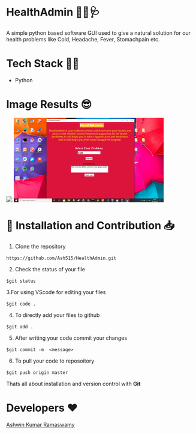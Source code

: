 # HealthAdmin 👨‍🔬🩺
A simple python based software GUI used to give a natural solution for our health problems like Cold, Headache, Fever, Stomachpain etc.

#  Tech Stack 👩‍💻
- Python

# Image Results 😎
<img src="Image Output/OP.png" width="450px">  <img src="Image Output/OP1.png" width="400px">
# 🚀&nbsp;Installation and Contribution 📥
1. Clone the repository 
```
https://github.com/Ash515/HealthAdmin.git
```
2. Check the status of your file 
```
$git status
```

3.For using VScode for editing your files 
```
$git code .
```
4. To directly add your files to github
```
$git add .
```
5. After writing your code commit your changes 
```
$git commit -m  <message>
```
6. To pull your code to reposoitory
```
$git push origin master
```
Thats all about installation and version control with **Git**

# Developers ❤
[Ashwin Kumar Ramaswamy](https://github.com/Ash515)
